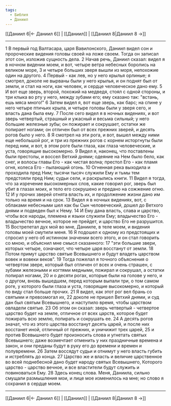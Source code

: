 ```yaml
---
tags:
  - Библия
  - Даниил
---
```

[[Даниил 6|← Даниил 6]] | [[Даниил]] | [[Даниил 8|Даниил 8 →]]

---
1 В первый год Валтасара, царя Вавилонского, Даниил видел сон и пророческие видения головы своей на ложе своем. Тогда он записал этот сон, изложив сущность дела.
2 Начав речь, Даниил сказал: видел я в ночном видении моем, и вот, четыре ветра небесных боролись на великом море,
3 и четыре больших зверя вышли из моря, непохожие один на другого.
4 Первый - как лев, но у него крылья орлиные; я смотрел, доколе не вырваны были у него крылья, и он поднят был от земли, и стал на ноги, как человек, и сердце человеческое дано ему.
5 И вот еще зверь, второй, похожий на медведя, стоял с одной стороны, и три клыка во рту у него, между зубами его; ему сказано так: "встань, ешь мяса много!"
6 Затем видел я, вот еще зверь, как барс; на спине у него четыре птичьих крыла, и четыре головы были у зверя сего, и власть дана была ему.
7 После сего видел я в ночных видениях, и вот зверь четвертый, страшный и ужасный и весьма сильный; у него большие железные зубы; он пожирает и сокрушает, остатки же попирает ногами; он отличен был от всех прежних зверей, и десять рогов было у него.
8 Я смотрел на эти рога, и вот, вышел между ними еще небольшой рог, и три из прежних рогов с корнем исторгнуты были перед ним, и вот, в этом роге были глаза, как глаза человеческие, и уста, говорящие высокомерно.
9 Видел я, наконец, что поставлены были престолы, и воссел Ветхий днями; одеяние на Нем было бело, как снег, и волосы главы Его - как чистая волна; престол Его - как пламя огня, колеса Его - пылающий огонь.
10 Огненная река выходила и проходила пред Ним; тысячи тысяч служили Ему и тьмы тем предстояли пред Ним; судьи сели, и раскрылись книги.
11 Видел я тогда, что за изречение высокомерных слов, какие говорил рог, зверь был убит в глазах моих, и тело его сокрушено и предано на сожжение огню.
12 И у прочих зверей отнята власть их, и продолжение жизни дано им только на время и на срок.
13 Видел я в ночных видениях, вот, с облаками небесными шел как бы Сын человеческий, дошел до Ветхого днями и подведен был к Нему.
14 И Ему дана власть, слава и царство, чтобы все народы, племена и языки служили Ему; владычество Его - владычество вечное, которое не прейдет, и царство Его не разрушится.
15 Вострепетал дух мой во мне, Данииле, в теле моем, и видения головы моей смутили меня.
16 Я подошел к одному из предстоящих и спросил у него об истинном значении всего этого, и он стал говорить со мною, и объяснил мне смысл сказанного:
17 "эти большие звери, которых четыре, означают, что четыре царя восстанут от земли.
18 Потом примут царство святые Всевышнего и будут владеть царством вовек и вовеки веков".
19 Тогда пожелал я точного объяснения о четвертом звере, который был отличен от всех и очень страшен, с зубами железными и когтями медными, пожирал и сокрушал, а остатки попирал ногами,
20 и о десяти рогах, которые были на голове у него, и о другом, вновь вышедшем, перед которым выпали три, о том самом роге, у которого были глаза и уста, говорящие высокомерно, и который по виду стал больше прочих.
21 Я видел, как этот рог вел брань со святыми и превозмогал их,
22 доколе не пришел Ветхий днями, и суд дан был святым Всевышнего, и наступило время, чтобы царством овладели святые.
23 Об этом он сказал: зверь четвертый - четвертое царство будет на земле, отличное от всех царств, которое будет пожирать всю землю, попирать и сокрушать ее.
24 А десять рогов значат, что из этого царства восстанут десять царей, и после них восстанет иной, отличный от прежних, и уничижит трех царей,
25 и против Всевышнего будет произносить слова и угнетать святых Всевышнего; даже возмечтает отменить у них праздничные времена и закон, и они преданы будут в руку его до времени и времен и полувремени.
26 Затем воссядут судьи и отнимут у него власть губить и истреблять до конца.
27 Царство же и власть и величие царственное во всей поднебесной дано будет народу святых Всевышнего, Которого царство - царство вечное, и все властители будут служить и повиноваться Ему.
28 Здесь конец слова. Меня, Даниила, сильно смущали размышления мои, и лице мое изменилось на мне; но слово я сохранил в сердце моем.

---
[[Даниил 6|← Даниил 6]] | [[Даниил]] | [[Даниил 8|Даниил 8 →]]